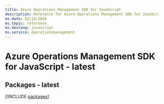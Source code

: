 ```yaml
---
title: Azure Operations Management SDK for JavaScript
description: Reference for Azure Operations Management SDK for JavaScript
ms.date: 02/14/2024
ms.topic: reference
ms.devlang: javascript
ms.service: operationsmanagement
---
```

# Azure Operations Management SDK for JavaScript - latest
## Packages - latest
[!INCLUDE [packages](operations-management-index.md)]